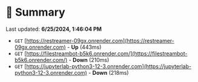# 📖 Summary
Last updated: **6/25/2024, 1:46:04 PM**

- `GET` [https://restreamer-09gx.onrender.com](https://restreamer-09gx.onrender.com) - **Up** (443ms)
- `GET` [https://filestreambot-b5k6.onrender.com/](https://filestreambot-b5k6.onrender.com/) - **Down** (210ms)
- `GET` [https://jupyterlab-python3-12-3.onrender.com](https://jupyterlab-python3-12-3.onrender.com) - **Down** (218ms)
